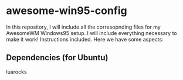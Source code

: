 # awesome-win95-config
In this repository, I will include all the corresopnding files for my AwesomeWM Windows95 setup. I will include everything necessary to make it work! Instructions included.
Here we have some aspects:

## Dependencies (for Ubuntu)
luarocks
